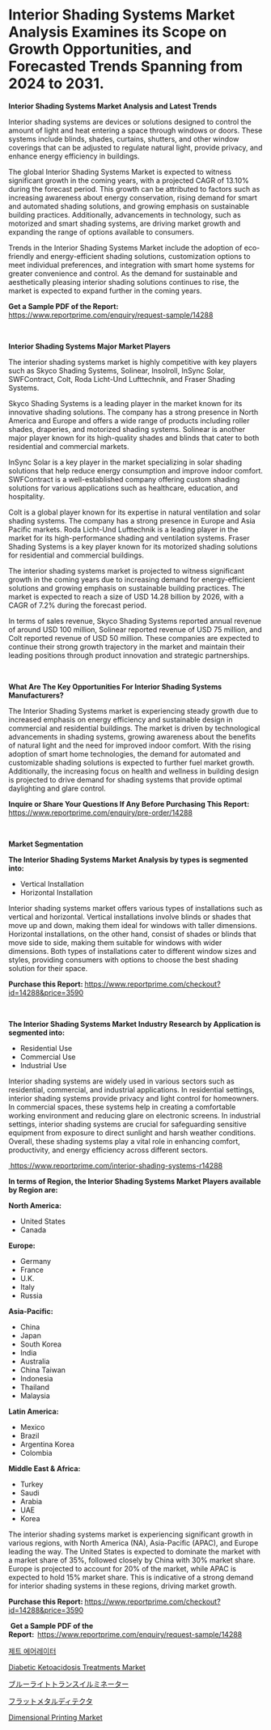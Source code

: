 <p><h1>Interior Shading Systems Market Analysis Examines its Scope on Growth Opportunities, and Forecasted Trends Spanning from 2024 to 2031.</h1></p><p><strong>Interior Shading Systems Market Analysis and Latest Trends</strong></p>
<p><p>Interior shading systems are devices or solutions designed to control the amount of light and heat entering a space through windows or doors. These systems include blinds, shades, curtains, shutters, and other window coverings that can be adjusted to regulate natural light, provide privacy, and enhance energy efficiency in buildings.</p><p>The global Interior Shading Systems Market is expected to witness significant growth in the coming years, with a projected CAGR of 13.10% during the forecast period. This growth can be attributed to factors such as increasing awareness about energy conservation, rising demand for smart and automated shading solutions, and growing emphasis on sustainable building practices. Additionally, advancements in technology, such as motorized and smart shading systems, are driving market growth and expanding the range of options available to consumers.</p><p>Trends in the Interior Shading Systems Market include the adoption of eco-friendly and energy-efficient shading solutions, customization options to meet individual preferences, and integration with smart home systems for greater convenience and control. As the demand for sustainable and aesthetically pleasing interior shading solutions continues to rise, the market is expected to expand further in the coming years.</p></p>
<p><strong>Get a Sample PDF of the Report:&nbsp;</strong> <a href="https://www.reportprime.com/enquiry/request-sample/14288">https://www.reportprime.com/enquiry/request-sample/14288</a></p>
<p>&nbsp;</p>
<p><strong>Interior Shading Systems Major Market Players</strong></p>
<p><p>The interior shading systems market is highly competitive with key players such as Skyco Shading Systems, Solinear, Insolroll, InSync Solar, SWFContract, Colt, Roda Licht-Und Lufttechnik, and Fraser Shading Systems.</p><p>Skyco Shading Systems is a leading player in the market known for its innovative shading solutions. The company has a strong presence in North America and Europe and offers a wide range of products including roller shades, draperies, and motorized shading systems. Solinear is another major player known for its high-quality shades and blinds that cater to both residential and commercial markets. </p><p>InSync Solar is a key player in the market specializing in solar shading solutions that help reduce energy consumption and improve indoor comfort. SWFContract is a well-established company offering custom shading solutions for various applications such as healthcare, education, and hospitality. </p><p>Colt is a global player known for its expertise in natural ventilation and solar shading systems. The company has a strong presence in Europe and Asia Pacific markets. Roda Licht-Und Lufttechnik is a leading player in the market for its high-performance shading and ventilation systems. Fraser Shading Systems is a key player known for its motorized shading solutions for residential and commercial buildings.</p><p>The interior shading systems market is projected to witness significant growth in the coming years due to increasing demand for energy-efficient solutions and growing emphasis on sustainable building practices. The market is expected to reach a size of USD 14.28 billion by 2026, with a CAGR of 7.2% during the forecast period.</p><p>In terms of sales revenue, Skyco Shading Systems reported annual revenue of around USD 100 million, Solinear reported revenue of USD 75 million, and Colt reported revenue of USD 50 million. These companies are expected to continue their strong growth trajectory in the market and maintain their leading positions through product innovation and strategic partnerships.</p></p>
<p>&nbsp;</p>
<p><strong>What Are The Key Opportunities For Interior Shading Systems Manufacturers?</strong></p>
<p><p>The Interior Shading Systems market is experiencing steady growth due to increased emphasis on energy efficiency and sustainable design in commercial and residential buildings. The market is driven by technological advancements in shading systems, growing awareness about the benefits of natural light and the need for improved indoor comfort. With the rising adoption of smart home technologies, the demand for automated and customizable shading solutions is expected to further fuel market growth. Additionally, the increasing focus on health and wellness in building design is projected to drive demand for shading systems that provide optimal daylighting and glare control.</p></p>
<p><strong>Inquire or Share Your Questions If Any Before Purchasing This Report:</strong> <a href="https://www.reportprime.com/enquiry/pre-order/14288">https://www.reportprime.com/enquiry/pre-order/14288</a></p>
<p>&nbsp;</p>
<p><strong>Market Segmentation</strong></p>
<p><strong>The Interior Shading Systems Market Analysis by types is segmented into:</strong></p>
<p><ul><li>Vertical Installation</li><li>Horizontal Installation</li></ul></p>
<p><p>Interior shading systems market offers various types of installations such as vertical and horizontal. Vertical installations involve blinds or shades that move up and down, making them ideal for windows with taller dimensions. Horizontal installations, on the other hand, consist of shades or blinds that move side to side, making them suitable for windows with wider dimensions. Both types of installations cater to different window sizes and styles, providing consumers with options to choose the best shading solution for their space.</p></p>
<p><strong>Purchase this Report:&nbsp;</strong><a href="https://www.reportprime.com/checkout?id=14288&price=3590">https://www.reportprime.com/checkout?id=14288&price=3590</a></p>
<p>&nbsp;</p>
<p><strong>The Interior Shading Systems Market Industry Research by Application is segmented into:</strong></p>
<p><ul><li>Residential Use</li><li>Commercial Use</li><li>Industrial Use</li></ul></p>
<p><p>Interior shading systems are widely used in various sectors such as residential, commercial, and industrial applications. In residential settings, interior shading systems provide privacy and light control for homeowners. In commercial spaces, these systems help in creating a comfortable working environment and reducing glare on electronic screens. In industrial settings, interior shading systems are crucial for safeguarding sensitive equipment from exposure to direct sunlight and harsh weather conditions. Overall, these shading systems play a vital role in enhancing comfort, productivity, and energy efficiency across different sectors.</p></p>
<p><a href="https://www.reportprime.com/interior-shading-systems-r14288">&nbsp;https://www.reportprime.com/interior-shading-systems-r14288</a></p>
<p><strong>In terms of Region, the Interior Shading Systems Market Players available by Region are:</strong></p>
<p>
    <p> <strong> North America: </strong>
        <ul>
            <li>United States</li>
            <li>Canada</li>
        </ul>
        </p> 
    <p> <strong> Europe: </strong>
        <ul>
            <li>Germany</li>
            <li>France</li>
            <li>U.K.</li>
            <li>Italy</li>
            <li>Russia</li>
        </ul>
        </p> 
    <p> <strong> Asia-Pacific: </strong>
        <ul>
            <li>China</li>
            <li>Japan</li>
            <li>South Korea</li>
            <li>India</li>
            <li>Australia</li>
            <li>China Taiwan</li>
            <li>Indonesia</li>
            <li>Thailand</li>
            <li>Malaysia</li>
        </ul>
        </p> 
    <p> <strong> Latin America: </strong>
        <ul>
            <li>Mexico</li>
            <li>Brazil</li>
            <li>Argentina Korea</li>
            <li>Colombia</li>
        </ul>
        </p> 
    <p> <strong> Middle East & Africa: </strong>
        <ul>
            <li>Turkey</li>
            <li>Saudi</li>
            <li>Arabia</li>
            <li>UAE</li>
            <li>Korea</li>
        </ul>
    </p>
    </p>
<p><p>The interior shading systems market is experiencing significant growth in various regions, with North America (NA), Asia-Pacific (APAC), and Europe leading the way. The United States is expected to dominate the market with a market share of 35%, followed closely by China with 30% market share. Europe is projected to account for 20% of the market, while APAC is expected to hold 15% market share. This is indicative of a strong demand for interior shading systems in these regions, driving market growth.</p></p>
<p><strong>Purchase this Report: </strong><a href="https://www.reportprime.com/checkout?id=14288&price=3590">https://www.reportprime.com/checkout?id=14288&price=3590</a></p>
<p>&nbsp;<strong>Get a Sample PDF of the Report:&nbsp;&nbsp;</strong><a href="https://www.reportprime.com/enquiry/request-sample/14288">https://www.reportprime.com/enquiry/request-sample/14288</a></p>
<p><strong></strong></p>
<p><p><a href="https://github.com/TobyKub4685/Market-Research-Report-List-1/blob/main/986780723050.md">제트 에어레이터</a></p><p><a href="https://github.com/juniordelafrance/Market-Research-Report-List-2/blob/main/diabetic-ketoacidosis-treatments-market.md">Diabetic Ketoacidosis Treatments Market</a></p><p><a href="https://github.com/moulafa/Market-Research-Report-List-1/blob/main/912963025260.md">ブルーライトトランスイルミネーター</a></p><p><a href="https://github.com/nxboeu02965442/Market-Research-Report-List-1/blob/main/391172125259.md">フラットメタルディテクタ</a></p><p><a href="https://github.com/rahu1506/Market-Research-Report-List-3/blob/main/dimensional-printing-market.md">Dimensional Printing Market</a></p></p>